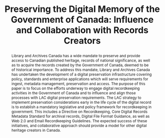 ---
abstract: Library and Archives Canada has a wide mandate to preserve and provide access
  to Canadian published heritage, records of national significance, as well as to
  acquire the records created by the Government of Canada, deemed to be of historical
  importance. To address this mandate, Library and Archives Canada has undertaken
  the development of a digital preservation infrastructure covering policy, standards
  and enterprise applications which will serve requirements for ingest, metadata management,
  preservation and access. The purpose of this paper is to focus on the efforts underway
  to engage digital recordkeeping activities in the Government of Canada and to influence
  and align those processes with LAC digital preservation requirements. The LAC strategy
  to implement preservation considerations early in the life cycle of the digital
  record is to establish a mandatory legislative and policy framework for recordkeeping
  in government. This includes a Directive on Recordkeeping, Core Digital Records
  Metadata Standard for archival records, Digital File Format Guidance, as well as
  Web 2.0 and Email Recordkeeping Guidelines. The expected success of these initiatives,
  and collaborative approach should provide a model for other digital heritage creators
  in Canada.
creators:
- Smith, Johanna
- Armstrong, Pam
date: null
document_url: https://services.phaidra.univie.ac.at/api/object/o:294007/download
grand_parent: iPRES
institutions: []
keywords:
- san francisco
landing_page_url: https://phaidra.univie.ac.at/o:294007
language: eng
layout: publication
license: CC BY-SA 3.0 AT
notes_url: null
parent: iPRES 2009
publication_type: paper
size: 754855
slides_url: null
source_name: iPRES
stream_url: null
title: 'Preserving the Digital Memory of the Government of Canada: Influence and Collaboration
  with Records Creators'
year: 2009
---